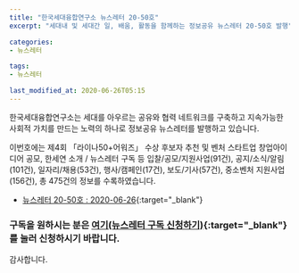 ```yaml
---
title: "한국세대융합연구소 뉴스레터 20-50호"
excerpt: "세대내 및 세대간 일, 배움, 활동을 함께하는 정보공유 뉴스레터 20-50호 발행" 

categories:
- 뉴스레터

tags:
- 뉴스레터

last_modified_at: 2020-06-26T05:15
---
```


한국세대융합연구소는 세대를 아우르는 공유와 협력 네트워크를 구축하고 지속가능한 사회적 가치를 만드는 노력의 하나로 정보공유 뉴스레터를 발행하고 있습니다.

이번호에는 제4회 「라이나50+어워즈」 수상 후보자 추천 및 벤처 스타트업 창업아이디어 공모, 한세연 소개 / 뉴스레터 구독 등 입찰/공모/지원사업(91건), 공지/소식/알림(101건), 일자리/채용(53건), 행사/캠페인(17건), 보도/기사(57건), 중소벤처 지원사업(156건), 총 475건의 정보를 수록하였습니다.

* [뉴스레터 20-50호 : 2020-06-26](https://drive.google.com/uc?export=view&id=1Gx26KGYtxzO0d2SZJqkSYM9m1Vd1t82x){:target="_blank"}


### 구독을 원하시는 분은 [여기(뉴스레터 구독 신청하기)](https://forms.gle/MJ5gVHCdunBXXWVB7){:target="_blank"} 를 눌러 신청하시기 바랍니다.


감사합니다.